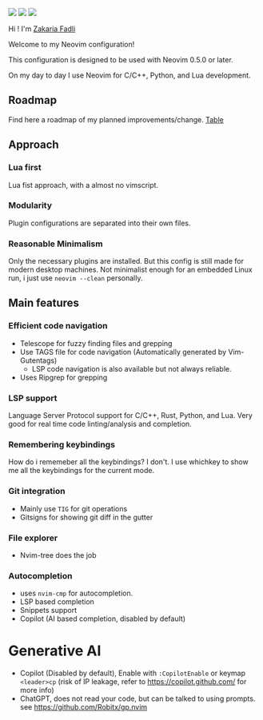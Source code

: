 <a href="https://dotfyle.com/zakaria1193/zfanvim"><img src="https://dotfyle.com/zakaria1193/zfanvim/badges/plugins?style=flat" /></a>
<a href="https://dotfyle.com/zakaria1193/zfanvim"><img src="https://dotfyle.com/zakaria1193/zfanvim/badges/leaderkey?style=flat" /></a>
<a href="https://dotfyle.com/zakaria1193/zfanvim"><img src="https://dotfyle.com/zakaria1193/zfanvim/badges/plugin-manager?style=flat" /></a>

Hi ! I'm <a href="https://linkedin.com/in/fadlizakaria">Zakaria Fadli</a>

Welcome to my Neovim configuration!

This configuration is designed to be used with Neovim 0.5.0 or later.

On my day to day I use Neovim for C/C++, Python, and Lua development.

## Roadmap
Find here a roadmap of my planned improvements/change. [Table](https://storm-vertebra-e51.notion.site/3fabe28a0f0d408490e3c4dc8775ddc6?v=4e542a5c92f4435791962b846cf5fd9b)

## Approach

### Lua first

Lua fist approach, with a almost no vimscript.

### Modularity

Plugin configurations are separated into their own files.

### Reasonable Minimalism

Only the necessary plugins are installed. But this config is still made for modern desktop machines.
Not minimalist enough for an embedded Linux run, i just use `neovim --clean` personally.

## Main features

### Efficient code navigation

- Telescope for fuzzy finding files and grepping
- Use TAGS file for code navigation (Automatically generated by Vim-Gutentags)
  - LSP code navigation is also available but not always reliable.
- Uses Ripgrep for grepping

### LSP support

Language Server Protocol support for C/C++, Rust, Python, and Lua.
Very good for real time code linting/analysis and completion.

### Remembering keybindings

How do i rememeber all the keybindings? I don't.
I use whichkey to show me all the keybindings for the current mode.

### Git integration

- Mainly use `TIG` for git operations
- Gitsigns for showing git diff in the gutter

### File explorer

- Nvim-tree does the job

### Autocompletion

- uses `nvim-cmp` for autocompletion.
- LSP based completion
- Snippets support
- Copilot (AI based completion, disabled by default)

# Generative AI

- Copilot (Disabled by default), Enable with `:CopilotEnable` or keymap `<leader>cp`
  (risk of IP leakage, refer to https://copilot.github.com/ for more info)
- ChatGPT, does not read your code, but can be talked to using prompts.
  see https://github.com/Robitx/gp.nvim
